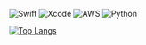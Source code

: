 ![Swift](https://img.shields.io/badge/-Swift-000000?style=flat&logo=swift)
![Xcode](https://img.shields.io/badge/-Xcode-000000?style=flat&logo=xcode)
![AWS](https://img.shields.io/badge/-AWS-000000?style=flat&logo=amazonAWS)
![Python](https://img.shields.io/badge/-Python-000000?style=flat&logo=python)

[![Top Langs](https://github-readme-stats.vercel.app/api/top-langs/?username=Kakimoto-Kaito&layout=compact&theme=tokyonight)](https://github.com/Kakimoto-Kaito/)
